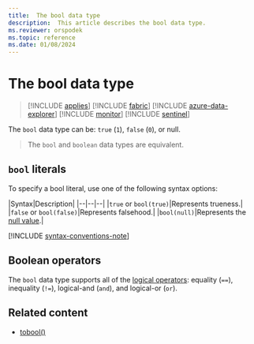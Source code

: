 ```yaml
---
title:  The bool data type
description:  This article describes the bool data type.
ms.reviewer: orspodek
ms.topic: reference
ms.date: 01/08/2024
---
```

# The bool data type

> [!INCLUDE [applies](../../includes/applies-to-version/applies.md)] [!INCLUDE [fabric](../../includes/applies-to-version/fabric.md)] [!INCLUDE [azure-data-explorer](../../includes/applies-to-version/azure-data-explorer.md)] [!INCLUDE [monitor](../../includes/applies-to-version/monitor.md)] [!INCLUDE [sentinel](../../includes/applies-to-version/sentinel.md)]

The `bool` data type can be: `true` (`1`), `false` (`0`), or null.

> The `bool` and `boolean` data types are equivalent.

## `bool` literals

To specify a bool literal, use one of the following syntax options: 

|Syntax|Description|
|--|--|--|
|`true` or `bool(true)`|Represents trueness.|
|`false` or `bool(false)`|Represents falsehood.|
|`bool(null)`|Represents the [null value](/azure/data-explorer/kusto/query/scalar-data-types/null-values).|

[!INCLUDE [syntax-conventions-note](../../includes/syntax-conventions-note.md)]

## Boolean operators

The `bool` data type supports all of the [logical operators](../logical-operators.md): equality (`==`), inequality (`!=`), logical-and (`and`), and logical-or (`or`).

## Related content

* [tobool()](../tobool-function.md)
